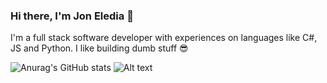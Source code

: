 ### Hi there, I'm Jon Eledia 👋

I'm a full stack software developer with experiences on languages like C#, JS and Python. I like building dumb stuff 😎


![Anurag's GitHub stats](https://github-readme-stats.vercel.app/api?username=joneledia&count_private=true&show_icons=true&theme=gruvbox) ![Alt text](https://spotify-recently-played-readme.vercel.app/api?user=12184270332)
